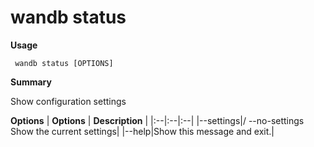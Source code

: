 # wandb status

**Usage**

` wandb status [OPTIONS]`

**Summary**

Show configuration settings


**Options**
| **Options** | **Description** |
|:--|:--|:--|
|--settings|/ --no-settings  Show the current settings|
|--help|Show this message and exit.|


